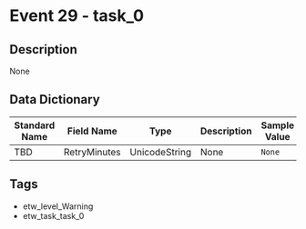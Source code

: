 # Event 29 - task_0

## Description
None

## Data Dictionary
|Standard Name|Field Name|Type|Description|Sample Value|
|---|---|---|---|---|
|TBD|RetryMinutes|UnicodeString|None|`None`|

## Tags
* etw_level_Warning
* etw_task_task_0